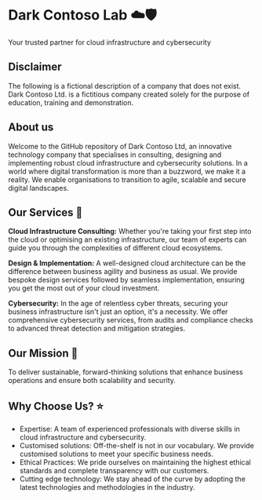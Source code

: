 # Dark Contoso Lab :cloud::shield:
Your trusted partner for cloud infrastructure and cybersecurity

## Disclaimer
The following is a fictional description of a company that does not exist. Dark Contoso Ltd. is a fictitious company created solely for the purpose of education, training and demonstration.

## About us
Welcome to the GitHub repository of Dark Contoso Ltd, an innovative technology company that specialises in consulting, designing and implementing robust cloud infrastructure and cybersecurity solutions.
In a world where digital transformation is more than a buzzword, we make it a reality.
We enable organisations to transition to agile, scalable and secure digital landscapes.

## Our Services :wrench:
**Cloud Infrastructure Consulting:** Whether you're taking your first step into the cloud or optimising an existing infrastructure, our team of experts can guide you through the complexities of different cloud ecosystems.

**Design & Implementation:** A well-designed cloud architecture can be the difference between business agility and business as usual. We provide bespoke design services followed by seamless implementation, ensuring you get the most out of your cloud investment.

**Cybersecurity:** In the age of relentless cyber threats, securing your business infrastructure isn't just an option, it's a necessity. We offer comprehensive cybersecurity services, from audits and compliance checks to advanced threat detection and mitigation strategies.

## Our Mission :dart:
To deliver sustainable, forward-thinking solutions that enhance business operations and ensure both scalability and security.

## Why Choose Us? :star:
* Expertise: A team of experienced professionals with diverse skills in cloud infrastructure and cybersecurity.
* Customised solutions: Off-the-shelf is not in our vocabulary. We provide customised solutions to meet your specific business needs.
* Ethical Practices: We pride ourselves on maintaining the highest ethical standards and complete transparency with our customers.
* Cutting edge technology: We stay ahead of the curve by adopting the latest technologies and methodologies in the industry.

